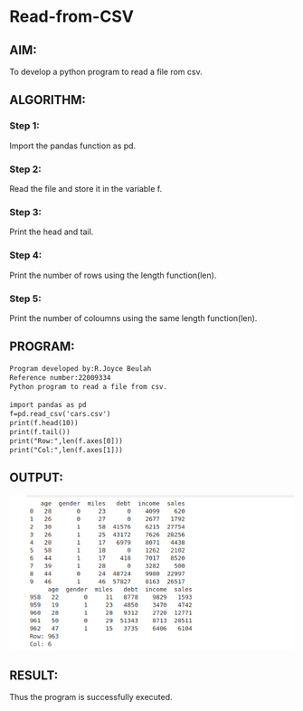 # Read-from-CSV

## AIM:
To develop a python program to read a file rom csv.
## ALGORITHM:
### Step 1:
Import the pandas function as pd.
### Step 2:
Read the file and store it in the variable f.
### Step 3:
Print the head and tail.
### Step 4:
Print the number of rows using the length function(len).
### Step 5:
Print the number of coloumns using the same length function(len).
## PROGRAM:
```
Program developed by:R.Joyce Beulah
Reference number:22009334
Python program to read a file from csv.

import pandas as pd
f=pd.read_csv('cars.csv')
print(f.head(10))
print(f.tail())
print("Row:",len(f.axes[0]))
print("Col:",len(f.axes[1]))
```

## OUTPUT:
![output](/ex6.png)

## RESULT:
Thus the program is successfully executed.